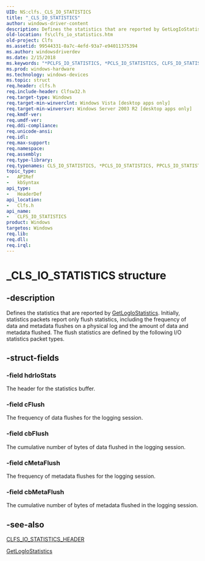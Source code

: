 ```yaml
---
UID: NS:clfs._CLS_IO_STATISTICS
title: "_CLS_IO_STATISTICS"
author: windows-driver-content
description: Defines the statistics that are reported by GetLogIoStatistics.
old-location: fs\clfs_io_statistics.htm
old-project: Clfs
ms.assetid: 99544331-0a7c-4efd-93a7-e94011375394
ms.author: windowsdriverdev
ms.date: 2/15/2018
ms.keywords: "*PCLFS_IO_STATISTICS, *PCLS_IO_STATISTICS, CLFS_IO_STATISTICS, CLFS_IO_STATISTICS structure [Files], CLS_IO_STATISTICS, PCLFS_IO_STATISTICS, PCLFS_IO_STATISTICS structure pointer [Files], PPCLFS_IO_STATISTICS, PPCLFS_IO_STATISTICS structure pointer [Files], PPCLS_IO_STATISTICS, _CLS_IO_STATISTICS, clfs/PCLFS_IO_STATISTICS, clfs/PPCLFS_IO_STATISTICS, clfs/_CLFS_IO_STATISTICS, fs.clfs_io_statistics"
ms.prod: windows-hardware
ms.technology: windows-devices
ms.topic: struct
req.header: clfs.h
req.include-header: Clfsw32.h
req.target-type: Windows
req.target-min-winverclnt: Windows Vista [desktop apps only]
req.target-min-winversvr: Windows Server 2003 R2 [desktop apps only]
req.kmdf-ver: 
req.umdf-ver: 
req.ddi-compliance: 
req.unicode-ansi: 
req.idl: 
req.max-support: 
req.namespace: 
req.assembly: 
req.type-library: 
req.typenames: CLS_IO_STATISTICS, *PCLS_IO_STATISTICS, PPCLS_IO_STATISTICS
topic_type:
-	APIRef
-	kbSyntax
api_type:
-	HeaderDef
api_location:
-	Clfs.h
api_name:
-	CLFS_IO_STATISTICS
product: Windows
targetos: Windows
req.lib: 
req.dll: 
req.irql: 
---
```


# _CLS_IO_STATISTICS structure


## -description


Defines the  statistics that are reported by  <a href="https://msdn.microsoft.com/1d4a5486-8a9e-480a-952c-12fc7386af3e">GetLogIoStatistics</a>.  Initially, statistics packets report only flush statistics, including the frequency of data and metadata flushes on a physical log and the amount of data and metadata flushed.  The flush statistics are defined by the following I/O statistics packet types.


## -struct-fields




### -field hdrIoStats

The header for the statistics buffer.


### -field cFlush

The frequency of  data flushes  for the logging session.


### -field cbFlush

The cumulative number of bytes of data  flushed in the logging session.


### -field cMetaFlush

The frequency of  metadata flushes  for the logging session.


### -field cbMetaFlush

The cumulative number of bytes of metadata flushed in the logging session.


## -see-also




<a href="https://msdn.microsoft.com/library/windows/hardware/ff541798">CLFS_IO_STATISTICS_HEADER</a>



<a href="https://msdn.microsoft.com/1d4a5486-8a9e-480a-952c-12fc7386af3e">GetLogIoStatistics</a>
 

 

